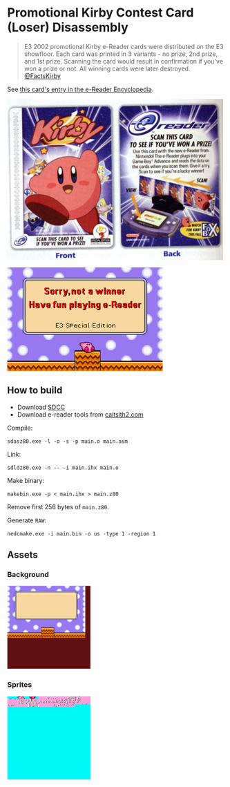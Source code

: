 # Promotional Kirby Contest Card (Loser) Disassembly

> E3 2002 promotional Kirby e-Reader cards were distributed on the E3 showfloor. Each card was printed in 3 variants - no prize, 2nd prize, and 1st prize. Scanning the card would result in confirmation if you've won a prize or not. All winning cards were later destroyed.
[@FactsKirby](https://twitter.com/FactsKirby/status/1100787610769915904)

See [this card's entry in the e-Reader Encyclopedia](http://ereader.no-intro.org/checklists.php?sys=EngList&search_set=Promotional&card_no=1152).

![ ](img/card.png)

![ ](img/screenshot.png)

## How to build

* Download [SDCC](http://sdcc.sourceforge.net/)
* Download e-reader tools from [caitsith2.com](https://www.caitsith2.com/ereader/index.htm)

Compile:
```
sdasz80.exe -l -o -s -p main.o main.asm
```

Link:
```
sdldz80.exe -n -- -i main.ihx main.o
```

Make binary:
```
makebin.exe -p < main.ihx > main.z80
```

Remove first 256 bytes of `main.z80`.

Generate `RAW`:
```
nedcmake.exe -i main.bin -o us -type 1 -region 1
```

## Assets

### Background
![ ](img/bg0.png)

### Sprites
![ ](img/tiles.png)

